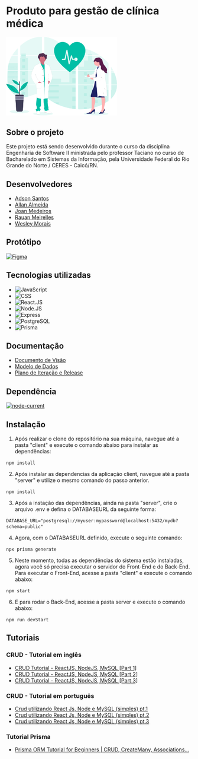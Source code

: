 # Produto para gestão de clínica médica

<img width="300" height="auto" src="./assets/img/image-readme.svg" >

## Sobre o projeto
Este projeto está sendo desenvolvido durante o curso da disciplina Engenharia de Software II ministrada pelo professor Taciano 
no curso de Bacharelado em Sistemas da Informação, pela Universidade Federal do Rio Grande do Norte / CERES - Caicó/RN. 

## Desenvolvedores 

* [Adson Santos](https://github.com/adson-matheus)
* [Allan Almeida](https://github.com/allangbr)
* [Joan Medeiros](https://github.com/joanmdrs)
* [Rauan Meirelles](https://github.com/rauan-meirelles)
* [Wesley Morais](https://github.com/WesleyVitor)

## Protótipo

[![Figma](https://img.shields.io/static/v1?label=Figma&message=Protótipo&color=e75524&style=for-the-badge&logo=figma)](https://www.figma.com/file/yQ4LBk7t10rKTwZchIPjFX/prot%C3%B3tipo---sigcli?node-id=0%3A1)

## Tecnologias utilizadas 

* ![JavaScript](https://img.shields.io/badge/JavaScript-F7DF1E?style=for-the-badge&logo=javascript&logoColor=black)
* ![CSS](https://img.shields.io/badge/CSS-1E90FF?&style=for-the-badge&logo=css3&logoColor=white)
* ![React.JS](https://img.shields.io/badge/React-20232A?style=for-the-badge&logo=react&logoColor=61DAFB)
* ![Node.JS](https://img.shields.io/badge/Node.js-43853D?style=for-the-badge&logo=node.js&logoColor=white)
* ![Express](https://img.shields.io/badge/Express.js-404D59?style=for-the-badge)
* ![PostgreSQL](https://img.shields.io/badge/PostgreSQL-00000F?style=for-the-badge&logo=postgresql&logoColor=white)
* ![Prisma](https://img.shields.io/badge/Prisma-8A2BE2?style=for-the-badge&logo=prisma&logoColor=white)

## Documentação 

* [Documento de Visão](https://github.com/joanmdrs/sigcli/blob/main/docs/doc-visao.md)
* [Modelo de Dados](https://github.com/joanmdrs/sigcli/blob/main/docs/doc-modelos.md)
* [Plano de Iteração e Release](https://github.com/joanmdrs/sigcli/blob/main/docs/doc-iteracao.md)

## Dependência

[![node-current](https://img.shields.io/node/v/next?label=Node&color=%23339933&style=for-the-badge&logo=node-dot-js)](https://nodejs.org/en/)

## Instalação

1. Após realizar o clone do repositório na sua máquina, navegue até a pasta "client" e execute o comando abaixo para instalar as dependências:

```console
npm install
```

2. Após instalar as dependencias da aplicação client, navegue até a pasta "server" e utilize o mesmo comando do passo anterior.

```console
npm install
```

3. Após a instação das dependências, ainda na pasta "server", crie o arquivo .env e defina o DATABASEURL da seguinte forma:
 
```console
DATABASE_URL="postgresql://myuser:mypassword@localhost:5432/mydb?schema=public"
```

4. Agora, com o DATABASEURL definido, execute o seguinte comando:

```console
npx prisma generate
```

5. Neste momento, todas as dependências do sistema estão instaladas, agora você só precisa executar o servidor do Front-End e do Back-End. Para executar o Front-End, acesse a pasta "client" e execute o comando abaixo:

```console
npm start
```

6. E para rodar o Back-End, acesse a pasta server e execute o comando abaixo:

```console
npm run devStart
```

## Tutoriais 

### CRUD - Tutorial em inglês
* [CRUD Tutorial - ReactJS, NodeJS, MySQL [Part 1]](https://www.youtube.com/watch?v=T8mqZZ0r-RA)
* [CRUD Tutorial - ReactJS, NodeJS, MySQL [Part 2]](https://www.youtube.com/watch?v=3YrOOia3-mo&list=WL&index=26)
* [CRUD Tutorial - ReactJS, NodeJS, MySQL [Part 3]](https://www.youtube.com/watch?v=_S2GKnFpdtE)

### CRUD - Tutorial em português
* [Crud utilizando React Js, Node e MySQL (simples) pt.1](https://youtu.be/e0He6sCiQT8)
* [Crud utilizando React Js, Node e MySQL (simples) pt.2](https://youtu.be/5_9rvyT9cg4)
* [Crud utilizando React Js, Node e MySQL (simples) pt.3](https://youtu.be/vzPsUWLprAw)

### Tutorial Prisma 
* [Prisma ORM Tutorial for Beginners | CRUD, CreateMany, Associations...](https://www.youtube.com/watch?v=E37-33M6Ypk)


